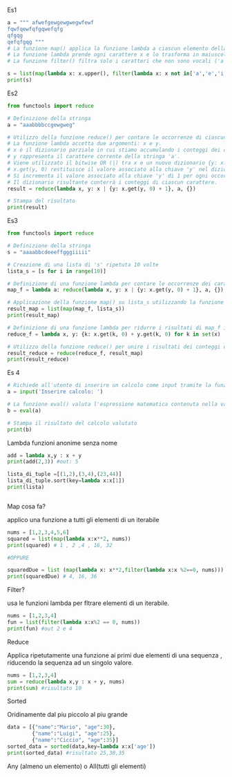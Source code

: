 

Es1

```python
a = """ afwefgewgewgwegwfewf
fqwfqewfqfgqwefqfg
qfgqg
qefqfgqg """
# La funzione map() applica la funzione lambda a ciascun elemento della stringa 'a'
# La funzione lambda prende ogni carattere x e lo trasforma in maiuscolo se non è una vocale
# La funzione filter() filtra solo i caratteri che non sono vocali ('a', 'e', 'i', 'o', 'u') sia minuscole che maiuscole

s = list(map(lambda x: x.upper(), filter(lambda x: x not in['a','e','i','o','u','A','E','I','O','U'], a)))
print(s)
```



Es2

```python
from functools import reduce

# Definizione della stringa
a = "aaabbbbccgewgweg"

# Utilizzo della funzione reduce() per contare le occorrenze di ciascun carattere nella stringa 'a'
# La funzione lambda accetta due argomenti: x e y.
# x è il dizionario parziale in cui stiamo accumulando i conteggi dei caratteri.
# y rappresenta il carattere corrente della stringa 'a'.
# Viene utilizzato il bitwise OR (|) tra x e un nuovo dizionario {y: x.get(y, 0)+1} che conta il numero di volte che il carattere appare.
# x.get(y, 0) restituisce il valore associato alla chiave 'y' nel dizionario 'x', se presente, altrimenti restituisce 0.
# Si incrementa il valore associato alla chiave 'y' di 1 per ogni occorrenza del carattere nella stringa 'a'.
# Il dizionario risultante conterrà i conteggi di ciascun carattere.
result = reduce(lambda x, y: x | {y: x.get(y, 0) + 1}, a, {})

# Stampa del risultato
print(result)

```

Es3

```python
from functools import reduce

# Definizione della stringa
s = "aaaabbcdeeeffgggiiiii"

# Creazione di una lista di 's' ripetuta 10 volte
lista_s = [s for i in range(10)]

# Definizione di una funzione lambda per contare le occorrenze dei caratteri in una stringa
map_f = lambda a: reduce(lambda x, y: x | {y: x.get(y, 0) + 1}, a, {})

# Applicazione della funzione map() su lista_s utilizzando la funzione map_f
result_map = list(map(map_f, lista_s))
print(result_map)

# Definizione di una funzione lambda per ridurre i risultati di map_f in un'unica mappa dei conteggi
reduce_f = lambda x, y: {k: x.get(k, 0) + y.get(k, 0) for k in set(x) | set(y)}

# Utilizzo della funzione reduce() per unire i risultati dei conteggi delle stringhe in result_map
result_reduce = reduce(reduce_f, result_map)
print(result_reduce)

```





Es 4

```python
# Richiede all'utente di inserire un calcolo come input tramite la funzione input()
a = input('Inserire calcolo: ')

# La funzione eval() valuta l'espressione matematica contenuta nella variabile 'a'
b = eval(a)

# Stampa il risultato del calcolo valutato
print(b)

```

Lambda funzioni anonime senza nome

```python
add = lambda x,y : x + y
print(add(2,3)) #out: 5

lista_di_tuple =[(1,2),(3,4),(23,44)]
lista_di_tuple.sort(key=lambda x:x[1])
print(lista)



```



Map cosa fa?

applico una funzione a tutti gli elementi di un iterabile

```python
nums = [1,2,3,4,5,6]
squared = list(map(lambda x:x**2, nums))
print(squared) # 1 , 2 ,4 , 16, 32

#OPPURE

squaredDue = list (map(lambda x: x**2,filter(lambda x:x %2==0, nums)))
print(squaredDue) # 4, 16, 36


```

Filter?

usa le funzioni lambda per fltrare elementi di un iterabile.

```python
nums = [1,2,3,4]
fun = list(filter(lambda x:x%2 == 0, nums))
print(fun) #out 2 e 4
```

Reduce

Applica ripetutamente una funzione ai primi due elementi di una sequenza , riducendo la sequenza ad un singolo valore.

```python
nums = [1,2,3,4]
sum = reduce(lambda x,y : x + y, nums)
print(sum) #risultato 10
```

Sorted

Oridinamente dal piu piccolo al piu grande

```python
data = [{"name":"Mario", "age":30},
        {"name":"Luigi", "age":25},
        {"name":"Ciccio", "age":35}]
sorted_data = sorted(data,key=lambda x:x['age'])
print(sorted_data) #risultato 25,30,35
```

Any (almeno un elemento) o  All(tutti gli elementi)


